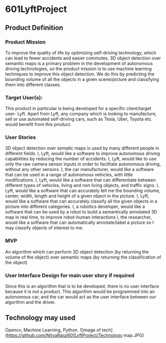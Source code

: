 # 601LyftProject
## Product Definition
### Product Mission
  To improve the quality of life by optimizing self-driving technology, which can lead to fewer accidents and easier commutes. 3D object detection over semantic maps is a primary problem in the development of autonomous driving technologies, so the product mission is to use machine learning techniques to improve this object detection. We do this by predicting the bounding volume of all the objects in a given scene/picture and classifying them into different classes. 

### Target User(s): 
  This product in particular is being developed for a specific client/target user- Lyft. Apart from Lyft, any company which is looking to manufacture, sell or use automated self-driving cars, such as Tesla, Uber, Toyota etc. would benefit from this product. 
### User Stories
  3D object detection over sematic maps is used by many different people in different fields. 
  I, Lyft, would like a software to improve autonomous driving capabilities by reducing the number of accidents.
  I, Lyft, would like to use only the raw camera sensor inputs in order to facilitate autonomous driving, without any other sensors. 
  I, the car manufacturer, would like a software that can be used in a range of autonomous vehicles, with little modifications. 
  I, Lyft, would like a software that can differentiate between different types of vehicles, living and non living objects, and traffic     signs. 
  I, Lyft, would like a software that can accurately tell me the bounding volume, center, width, length and height of a given object in     the picture. 
  I, Lyft, would like a software that can accurately classify all the given objects in a picture into different categories. 
  I, a robotics developer, would like a software that can be used by a robot to build a semantically annotated 3D map in real time, to       improve robot-human interactions
  I, the researcher, would like a software that can automatically annotate/label a picture so I may classify objects of interest to me. 

  
### MVP
  An algorithm which can perform 3D object detection (by returning the volume of the object) over semantic maps (by returning the classification of the object) 
### User Interface Design for main user story if required
  Since this is an algorithm that is to be developed, there is no user interface because it is not a product. This algorithm would be programmed into an autonomous car, and the car would act as the user interface between our algorithm and the driver.     

## Technology may used
  Opencv, Machine Learning, Python.
![image of tech](https://github.com/NityaRaju/601LyftProject/Technology map.JPG)
